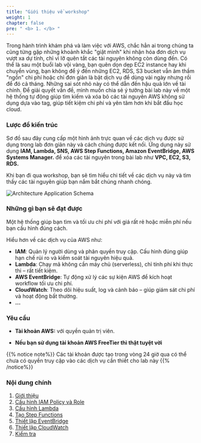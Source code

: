 ```yaml
---
title: "Giới thiệu về workshop"
weight: 1
chapter: false
pre: " <b> 1. </b> "
---
```


Trong hành trình khám phá và làm việc với AWS, chắc hẳn ai trong chúng ta cũng từng gặp những khoảnh khắc "giật mình" khi nhận hóa đơn dịch vụ vượt xa dự tính, chỉ vì lỡ quên tắt các tài nguyên không còn dùng đến. Có thể là sau một buổi lab vội vàng, bạn quên dọn dẹp EC2 instance hay khi chuyển vùng, bạn không để ý đến những EC2, RDS, S3 bucket vẫn âm thầm "ngốn" chi phí hoặc chỉ đơn giản là bật dịch vụ để dùng vài ngày nhưng rồi để đó cả tháng. Những sai sót nhỏ này có thể dẫn đến hậu quả lớn về tài chính. Để giải quyết vấn đề, mình muốn chia sẻ ý tưởng bài lab này về một hệ thống tự động giúp tìm kiếm và xóa bỏ các tài nguyên AWS không sử dụng dựa vào tag, giúp tiết kiệm chi phí và yên tâm hơn khi bắt đầu học cloud.

### Lược đồ kiến trúc

Sơ đồ sau đây cung cấp một hình ảnh trực quan về các dịch vụ được sử dụng trong lab đơn giản này và cách chúng được kết nối. Ứng dụng này sử dụng **IAM, Lambda, SNS, AWS Step Functions, Amazon EventBridge, AWS Systems Manager.** để xóa các tài nguyên trong bài lab như **VPC, EC2, S3, RDS.**

Khi bạn đi qua workshop, bạn sẽ tìm hiểu chi tiết về các dịch vụ này và tìm thấy các tài nguyên giúp bạn nắm bắt chúng nhanh chóng.

![Architecture Application Schema](/images/1.Introduce/001-architectdiagram.png)

### Những gì bạn sẽ đạt được

Một hệ thống giúp bạn tìm và tối ưu chi phí với giá rất rẻ hoặc miễn phí nếu bạn cấu hình đúng cách.

Hiểu hơn về các dịch vụ của AWS như:

- **IAM**: Quản lý người dùng và phân quyền truy cập. Cấu hình đúng giúp hạn chế rủi ro và kiểm soát tài nguyên hiệu quả.
- **Lambda**: Chạy mã không cần máy chủ (serverless), chỉ tính phí khi thực thi – rất tiết kiệm.
- **AWS EventBridge**: Tự động xử lý các sự kiện AWS để kích hoạt workflow tối ưu chi phí.
- **CloudWatch**: Theo dõi hiệu suất, log và cảnh báo – giúp giám sát chi phí và hoạt động bất thường.
- **...**

### Yêu cầu

- **Tài khoản AWS:** với quyền quản trị viên.

- **Nếu bạn sử dụng tài khoản AWS FreeTier thì thật tuyệt vời**

{{% notice note%}}
Các tài khoản được tạo trong vòng 24 giờ qua có thể chưa có quyền truy cập vào các dịch vụ cần thiết cho lab này
{{% /notice%}}

### Nội dung chính

1. [Giới thiệu](Introduction)
2. [Cấu hình IAM Policy và Role](IAM-configuration)
3. [Cấu hình Lambda](Lambda-configuration)
4. [Tạo Step Functions](Set-up-StepFunction)
5. [Thiết lập EventBridge](Create-EventBridge)
6. [Thiết lập CloudWatch](Set-up-CloudWatch)
7. [Kiểm tra](Test-system)
